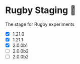 # Rugby Staging 🏈
The stage for Rugby experiments

- [x] 1.21.0
- [x] 1.21.1
- [x] 2.0.0b1
- [ ] 2.0.0b2
- [ ] 2.0.0b2
